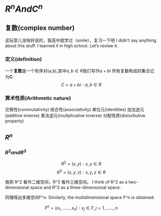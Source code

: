 # $R^n And C^n$

## 复数(complex number)

这玩意儿没啥好说的，我高中就学过（smile），复习一下吧
I didn’t say anything about this stuff. I learned it in high school. Let’s review it.

### 定义(definition)

一个**复数**是一个有序对(a,b),其中$a,b \in R$我们写作$a+bi$
所有复数构成的集合记为**C**:
$$C={a+bi:a,b\in R}$$

### 算术性质(Arithmetic nature)

交换性(commutativity)
结合性(associativity)
单位元(identities)
加法逆元(additive inverse)
乘法逆元(multplicative inverse)
分配性质(disturbutive property)

## $R^n$

### $R^2 and R^3$

$$R^2={(x,y):x,y\in R}$$
$$R^3={(x,y,z):x,y,z\in R}$$

我把 R^2 看作二维空间，R^3 看作三维空间。
I think of R^2 as a two-dimensional space and R^3 as a three-dimensional space.

同理得出多维空间F^n:
Similarly, the multidimensional space F^n is obtained:

$$F^n={(x_1,……,x_n):x_j\in F,j=1,……,n}$$
